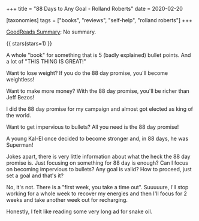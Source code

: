 +++
title = "88 Days to Any Goal - Rolland Roberts"
date = 2020-02-20

[taxonomies]
tags = ["books", "reviews", "self-help", "rolland roberts"]
+++

[GoodReads Summary](https://www.goodreads.com/book/show/40597273-the-90-day-promise):
No summary.

<!-- more -->

{{ stars(stars=1) }}

A whole "book" for something that is 5 (badly explained) bullet points. And a
lot of "THIS THING IS GREAT!"

Want to lose weight? If you do the 88 day promise, you'll become weightless!

Want to make more money? With the 88 day promise, you'll be richer than Jeff
Bezos!

I did the 88 day promise for my campaign and almost got elected as king of the
world.

Want to get impervious to bullets? All you need is the 88 day promise!

A young Kal-El once decided to become stronger and, in 88 days, he was
Superman!

Jokes apart, there is very little information about what the heck the 88 day
promise is. Just focusing on something for 88 day is enough? Can I focus on
becoming impervious to bullets? Any goal is valid? How to proceed, just set a
goal and that's it?

No, it's not. There is a "first week, you take a time out". Suuuuure, I'll
stop working for a whole week to recover my energies and then I'll focus for 2
weeks and take another week out for recharging.

Honestly, I felt like reading some very long ad for snake oil.
